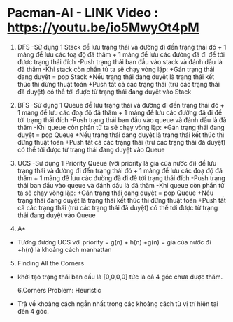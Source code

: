 # Pacman-AI - LINK Video : https://youtu.be/io5MwyOt4pM

1. DFS
   -Sử dụng 1 Stack để lưu trạng thái và đường đi đến trạng thái đó + 1 mảng để lưu các toạ độ đã thăm + 1 mảng để lưu các đường đã đi để tới được trạng thái đích
   -Push trạng thái ban đầu vào stack và đánh dấu là đã thăm
   -Khi stack còn phần tử ta sẽ chạy vòng lặp:
   +Gán trạng thái đang duyệt = pop Stack
   +Nếu trạng thái đang duyệt là trạng thái kết thúc thì dừng thuật toán
   +Push tất cả các trạng thái (trừ các trạng thái đã duyệt) có thể tới được từ trạng thái đang duyệt vào Stack

2. BFS
   -Sử dụng 1 Queue để lưu trạng thái và đường đi đến trạng thái đó + 1 mảng để lưu các đoạ độ đã thăm + 1 mảng để lưu các đường đã đi để tới trạng thái đích
   -Push trạng thái ban đầu vào queue và đánh dấu là đã thăm
   -Khi queue còn phần tử ta sẽ chạy vòng lặp:
   +Gán trạng thái đang duyệt = pop Queue
   +Nếu trạng thái đang duyệt là trạng thái kết thúc thì dừng thuật toán
   +Push tất cả các trạng thái (trừ các trạng thái đã duyệt) có thể tới được từ trạng thái đang duyệt vào Queue

3. UCS
   -Sử dụng 1 Priority Queue (với priority là giá của nước đi) để lưu trạng thái và đường đi đến trạng thái đó + 1 mảng để lưu các đoạ độ đã thăm + 1 mảng để lưu các đường đã đi để tới trạng thái đích
   -Push trạng thái ban đầu vào queue và đánh dấu là đã thăm
   -Khi queue còn phần tử ta sẽ chạy vòng lặp:
   +Gán trạng thái đang duyệt = pop Queue
   +Nếu trạng thái đang duyệt là trạng thái kết thúc thì dừng thuật toán
   +Push tất cả các trạng thái (trừ các trạng thái đã duyệt) có thể tới được từ trạng thái đang duyệt vào Queue

4. A\*

- Tương đương UCS với priority = g(n) + h(n)
  +g(n) = giá của nước đi
  +h(n) là khoảng cách manhattan

5. Finding All the Corners

- khởi tạo trạng thái ban đầu là [0,0,0,0] tức là cả 4 góc chưa được thăm.

  6.Corners Problem: Heuristic

- Trả về khoảng cách ngắn nhất trong các khoảng cách từ vị trí hiện tại đến 4 góc.
